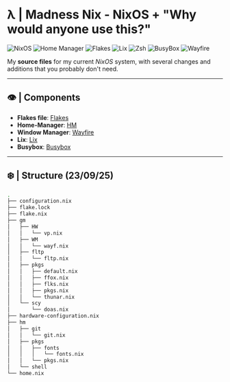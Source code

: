 # λ | Madness Nix - NixOS + "Why would anyone use this?"

![NixOS](https://img.shields.io/badge/NixOS-5277C3?logo=nixos&logoColor=white)
![Home Manager](https://img.shields.io/badge/Home%20Manager-blue?logo=nix&logoColor=white)
![Flakes](https://img.shields.io/badge/Flakes-5E81AC?logo=snowflake&logoColor=white)
![Lix](https://img.shields.io/badge/Lix-FF5C8D?logo=nixos&logoColor=white&labelColor=000000)
![Zsh](https://img.shields.io/badge/Shell-Zsh-4EAA25?logo=zsh&logoColor=white)
![BusyBox](https://img.shields.io/badge/BusyBox-555555?logo=linux&logoColor=white)
![Wayfire](https://img.shields.io/badge/Wayfire-FFA500?logo=wayland&logoColor=white)

My **source files** for my current *NixOS* system, with several changes and additions that you probably don't need.

---

## 👁️ | Components

- **Flakes file**: [Flakes](https://github.com/HavanaHL/madness-nix/blob/main/nixos/flake.nix )
- **Home-Manager**: [HM](https://github.com/HavanaHL/madness-nix/blob/main/nixos/home.nix)
- **Window Manager**: [Wayfire](https://wayfire.org/)
- **Lix**: [Lix](https://lix.systems/)
- **Busybox**: [Busybox](https://busybox.net/)

---

## ❄️ | Structure (23/09/25)
```bash
.
├── configuration.nix
├── flake.lock
├── flake.nix
├── gm
│   ├── HW
│   │   └── vp.nix
│   ├── WM
│   │   └── wayf.nix
│   ├── fltp
│   │   └── fltp.nix
│   ├── pkgs
│   │   ├── default.nix
│   │   ├── ffox.nix
│   │   ├── flks.nix
│   │   ├── pkgs.nix
│   │   └── thunar.nix
│   └── scy
│       └── doas.nix
├── hardware-configuration.nix
├── hm
│   ├── git
│   │   └── git.nix
│   ├── pkgs
│   │   ├── fonts
│   │   │   └── fonts.nix
│   │   └── pkgs.nix
│   └── shell
└── home.nix
``` 
